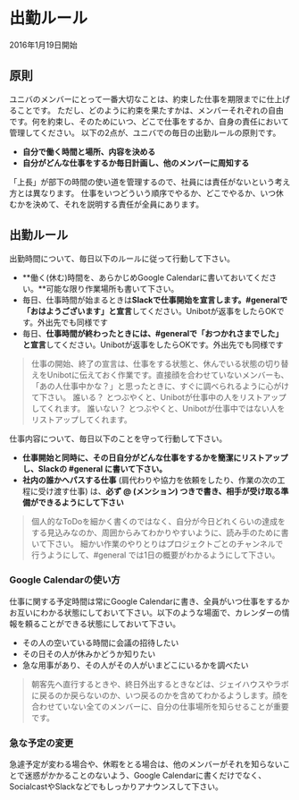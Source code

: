 # 出勤ルール

2016年1月19日開始

## 原則

ユニバのメンバーにとって一番大切なことは、約束した仕事を期限までに仕上げることです。
ただし、どのように約束を果たすかは、メンバーそれぞれの自由です。何を約束し、そのためにいつ、どこで仕事をするか、自身の責任において管理してください。
以下の2点が、ユニバでの毎日の出勤ルールの原則です。

- **自分で働く時間と場所、内容を決める**
- **自分がどんな仕事をするか毎日計画し、他のメンバーに周知する**

「上長」が部下の時間の使い道を管理するので、社員には責任がないという考え方とは異なります。 仕事をいつどういう順序でやるか、どこでやるか、いつ休むかを決めて、それを説明する責任が全員にあります。

## 出勤ルール

出勤時間について、毎日以下のルールに従って行動して下さい。

- **働く(休む)時間を、あらかじめGoogle Calendarに書いておいてください。**可能な限り作業場所も書いて下さい。
- 毎日、仕事時間が始まるときは**Slackで仕事開始を宣言します。#generalで「おはようございます」と宣言**してください。Unibotが返事をしたらOKです。外出先でも同様です
- 毎日、**仕事時間が終わったときには、#generalで「おつかれさまでした」と宣言**してください。Unibotが返事をしたらOKです。外出先でも同様です

> 仕事の開始、終了の宣言は、仕事をする状態と、休んでいる状態の切り替えをUnibotに伝えておく作業です。直接顔を合わせていないメンバーも、「あの人仕事中かな？」と思ったときに、すぐに調べられるように心がけて下さい。
> 誰いる？ とつぶやくと、Unibotが仕事中の人をリストアップしてくれます。
> 誰いない？ とつぶやくと、Unibotが仕事中ではない人をリストアップしてくれます。

仕事内容について、毎日以下のことを守って行動して下さい。

- **仕事開始と同時に、その日自分がどんな仕事をするかを簡潔にリストアップし、Slackの #general に書いて下さい。**
- **社内の誰かへパスする仕事** (肩代わりや協力を依頼をしたり、作業の次の工程に受け渡す仕事) は、**必ず @ (メンション) つきで書き、相手が受け取る準備ができるようにして下さい**

> 個人的なToDoを細かく書くのではなく、自分が今日どれくらいの達成をする見込みなのか、周囲からみてわかりやすいように、読み手のために書いて下さい。
> 細かい作業のやりとりはプロジェクトごとのチャンネルで行うようにして、#general では1日の概要がわかるようにして下さい。

### Google Calendarの使い方
仕事に関する予定時間は常にGoogle Calendarに書き、全員がいつ仕事をするかお互いにわかる状態にしておいて下さい。以下のような場面で、カレンダーの情報を頼ることができる状態にしておいて下さい。

- その人の空いている時間に会議の招待したい
- その日その人が休みかどうか知りたい
- 急な用事があり、その人がその人がいまどこにいるかを調べたい

> 朝客先へ直行するときや、終日外出するときなどは、ジェイハウスやラボに戻るのか戻らないのか、いつ戻るのかを含めてわかるようします。顔を合わせていない全てのメンバーに、自分の仕事場所を知らせることが重要です。

### 急な予定の変更
急遽予定が変わる場合や、休暇をとる場合は、他のメンバーがそれを知らないことで迷惑がかかることのないよう、Google Calendarに書くだけでなく、SocialcastやSlackなどでもしっかりアナウンスして下さい。